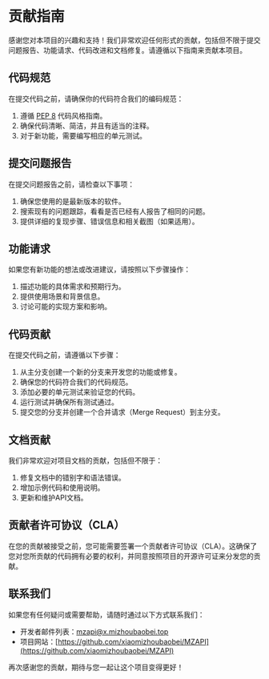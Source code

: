# 贡献指南

感谢您对本项目的兴趣和支持！我们非常欢迎任何形式的贡献，包括但不限于提交问题报告、功能请求、代码改进和文档修复。请遵循以下指南来贡献本项目。

## 代码规范

在提交代码之前，请确保你的代码符合我们的编码规范：

1. 遵循 [PEP 8](https://www.python.org/dev/peps/pep-0008/) 代码风格指南。
2. 确保代码清晰、简洁，并且有适当的注释。
3. 对于新功能，需要编写相应的单元测试。

## 提交问题报告

在提交问题报告之前，请检查以下事项：

1. 确保您使用的是最新版本的软件。
2. 搜索现有的问题跟踪，看看是否已经有人报告了相同的问题。
3. 提供详细的复现步骤、错误信息和相关截图（如果适用）。

## 功能请求

如果您有新功能的想法或改进建议，请按照以下步骤操作：

1. 描述功能的具体需求和预期行为。
2. 提供使用场景和背景信息。
3. 讨论可能的实现方案和影响。

## 代码贡献

在提交代码之前，请遵循以下步骤：

1. 从主分支创建一个新的分支来开发您的功能或修复。
2. 确保您的代码符合我们的代码规范。
3. 添加必要的单元测试来验证您的代码。
4. 运行测试并确保所有测试通过。
5. 提交您的分支并创建一个合并请求（Merge Request）到主分支。

## 文档贡献

我们非常欢迎对项目文档的贡献，包括但不限于：

1. 修复文档中的错别字和语法错误。
2. 增加示例代码和使用说明。
3. 更新和维护API文档。

## 贡献者许可协议（CLA）

在您的贡献被接受之前，您可能需要签署一个贡献者许可协议（CLA）。这确保了您对您所贡献的代码拥有必要的权利，并同意按照项目的开源许可证来分发您的贡献。

## 联系我们

如果您有任何疑问或需要帮助，请随时通过以下方式联系我们：

- 开发者邮件列表：[mzapi@x.mizhoubaobei.top](mailto:mzapi@x.mizhoubaobei.top)
- 项目网站：[https://github.com/xiaomizhoubaobei/MZAPI](https://github.com/xiaomizhoubaobei/MZAPI)

再次感谢您的贡献，期待与您一起让这个项目变得更好！
